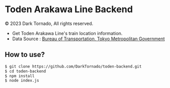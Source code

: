 # Toden Arakawa Line Backend
© 2023 Dark Tornado, All rights reserved.

- Get Toden Arakawa Line's train location information.
- Data Source : [Bureau of Transportation, Tokyo Metropolitan Government](https://ckan.odpt.org/dataset/r_train_location-toei)

## How to use?
```sh
$ git clone https://github.com/DarkTornado/toden-backend.git
$ cd toden-backend
$ npm install
$ node index.js
```